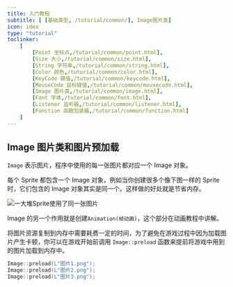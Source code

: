 ```yaml
---
title: 入门教程
subtitle: [ [基础类型, /tutorial/common/], Image图片类]
icon: idea
type: "tutorial"
toclinker: 
    [
        [Point 坐标点,/tutorial/common/point.html],
        [Size 大小,/tutorial/common/size.html],
        [String 字符串,/tutorial/common/string.html],
        [Color 颜色,/tutorial/common/color.html],
        [KeyCode 键值,/tutorial/common/keycode.html],
        [MouseCode 鼠标键值,/tutorial/common/mousecode.html],
        [Image 图片类,/tutorial/common/image.html],
        [Font 字体,/tutorial/common/font.html],
        [Listener 监听器,/tutorial/common/listener.html],
        [Function 函数包装器,/tutorial/common/function.html]
    ]
---
```


## Image 图片类和图片预加载

`Image` 表示图片，程序中使用的每一张图片都对应一个 Image 对象。

每个 Sprite 都包含一个 Image 对象，例如当你创建很多个像下图一样的 Sprite 时，它们包含的 Image 对象其实是同一个。这样做的好处就是节省内存。

![一大堆Sprite使用了同一张图片](/assets/images/tutorial/texture.png)

Image 的另一个作用就是创建`Animation(帧动画)`，这个部分在动画教程中讲解。

将图片资源复制到内存中需要耗费一定的时间，为了避免在游戏过程中因为加载图片产生卡顿，你可以在游戏开始前调用 `Image::preload` 函数来提前将游戏中用到的图片加载到内存中。

```cpp
Image::preload(L"图片1.png");
Image::preload(L"图片2.png");
Image::preload(L"图片3.png");
```
